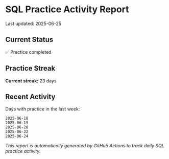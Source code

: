 # SQL Practice Activity Report

Last updated: 2025-06-25

## Current Status

✅ Practice completed

## Practice Streak

**Current streak:** 23 days

## Recent Activity

Days with practice in the last week:

```
2025-06-18
2025-06-19
2025-06-20
2025-06-22
2025-06-24
```

*This report is automatically generated by GitHub Actions to track daily SQL practice activity.*
